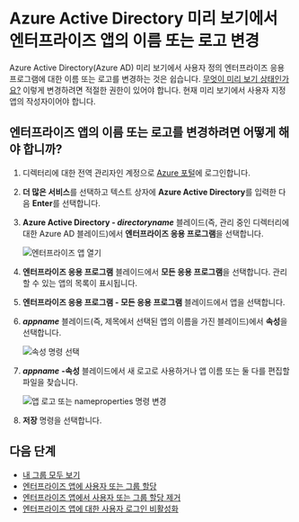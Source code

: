 <properties
	pageTitle="Azure Active Directory 미리 보기에서 엔터프라이즈 앱의 이름 또는 로고 변경 | Microsoft Azure"
	description="Azure Active Directory에서 사용자 지정 엔터프라이즈 앱에 대한 이름 또는 로고를 변경하는 방법"
	services="active-directory"
	documentationCenter=""
	authors="curtand"
	manager="femila"
	editor=""/>

<tags
	ms.service="active-directory"
	ms.workload="identity"
	ms.tgt_pltfrm="na"
	ms.devlang="na"
	ms.topic="article"
	ms.date="09/12/2016"
	ms.author="curtand"/>

# Azure Active Directory 미리 보기에서 엔터프라이즈 앱의 이름 또는 로고 변경

Azure Active Directory(Azure AD) 미리 보기에서 사용자 정의 엔터프라이즈 응용 프로그램에 대한 이름 또는 로고를 변경하는 것은 쉽습니다. [무엇이 미리 보기 상태인가요?](active-directory-preview-explainer.md) 이렇게 변경하려면 적절한 권한이 있어야 합니다. 현재 미리 보기에서 사용자 지정 앱의 작성자이어야 합니다.

## 엔터프라이즈 앱의 이름 또는 로고를 변경하려면 어떻게 해야 합니까?

1. 디렉터리에 대한 전역 관리자인 계정으로 [Azure 포털](https://portal.azure.com)에 로그인합니다.

2. **더 많은 서비스**를 선택하고 텍스트 상자에 **Azure Active Directory**를 입력한 다음 **Enter**를 선택합니다.

3. **Azure Active Directory - *directoryname*** 블레이드(즉, 관리 중인 디렉터리에 대한 Azure AD 블레이드)에서 **엔터프라이즈 응용 프로그램**을 선택합니다.

	![엔터프라이즈 앱 열기](./media/active-directory-coreapps-change-app-logo-azure-portal/open-enterprise-apps.png)

4. **엔터프라이즈 응용 프로그램** 블레이드에서 **모든 응용 프로그램**을 선택합니다. 관리할 수 있는 앱의 목록이 표시됩니다.

5. **엔터프라이즈 응용 프로그램 - 모든 응용 프로그램** 블레이드에서 앱을 선택합니다.

6. ***appname*** 블레이드(즉, 제목에서 선택된 앱의 이름을 가진 블레이드)에서 **속성**을 선택합니다.

	![속성 명령 선택](./media/active-directory-coreapps-change-app-logo-azure-portal/select-app.png)

7. ***appname*** **-속성** 블레이드에서 새 로고로 사용하거나 앱 이름 또는 둘 다를 편집할 파일을 찾습니다.

	![앱 로고 또는 nameproperties 명령 변경](./media/active-directory-coreapps-change-app-logo-azure-portal/change-logo.png)

8. **저장** 명령을 선택합니다.

## 다음 단계

- [내 그룹 모두 보기](active-directory-groups-view-azure-portal.md)
- [엔터프라이즈 앱에 사용자 또는 그룹 할당](active-directory-coreapps-assign-user-azure-portal.md)
- [엔터프라이즈 앱에서 사용자 또는 그룹 할당 제거](active-directory-coreapps-remove-assignment-user-azure-portal.md)
- [엔터프라이즈 앱에 대한 사용자 로그인 비활성화](active-directory-coreapps-disable-app-azure-portal.md)

<!---HONumber=AcomDC_0914_2016-->